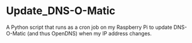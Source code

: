 # Update_DNS-O-Matic
A Python script that runs as a cron job on my Raspberry Pi to update DNS-O-Matic (and thus OpenDNS) when my IP address changes.
